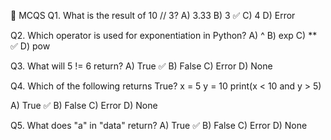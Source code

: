 🎯 MCQS
Q1. What is the result of 10 // 3?
A) 3.33
B) 3 ✅
C) 4
D) Error

Q2. Which operator is used for exponentiation in Python?
A) ^
B) exp
C) ** ✅
D) pow

Q3. What will 5 != 6 return?
A) True ✅
B) False
C) Error
D) None

Q4. Which of the following returns True?
x = 5
y = 10
print(x < 10 and y > 5)

A) True ✅
B) False
C) Error
D) None

Q5. What does "a" in "data" return?
A) True ✅
B) False
C) Error
D) None
